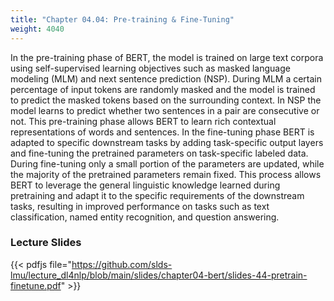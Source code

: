```yaml
---
title: "Chapter 04.04: Pre-training & Fine-Tuning"
weight: 4040
---
```

In the pre-training phase of BERT, the model is trained on large text corpora using self-supervised learning objectives such as masked language modeling (MLM) and next sentence prediction (NSP). During MLM a certain percentage of input tokens are randomly masked and the model is trained to predict the masked tokens based on the surrounding context. In NSP the model learns to predict whether two sentences in a pair are consecutive or not. This pre-training phase allows BERT to learn rich contextual representations of words and sentences.
In the fine-tuning phase BERT is adapted to specific downstream tasks by adding task-specific output layers and fine-tuning the pretrained parameters on task-specific labeled data. During fine-tuning only a small portion of the parameters are updated, while the majority of the pretrained parameters remain fixed. This process allows BERT to leverage the general linguistic knowledge learned during pretraining and adapt it to the specific requirements of the downstream tasks, resulting in improved performance on tasks such as text classification, named entity recognition, and question answering.


<!--more-->

### Lecture Slides

{{< pdfjs file="https://github.com/slds-lmu/lecture_dl4nlp/blob/main/slides/chapter04-bert/slides-44-pretrain-finetune.pdf" >}}
